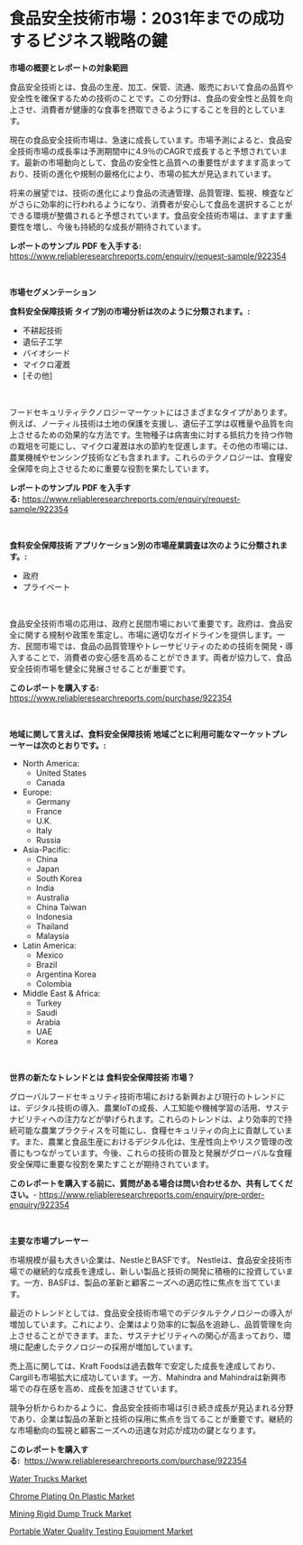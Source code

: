 <p><h1>食品安全技術市場：2031年までの成功するビジネス戦略の鍵</h1></p><p><strong>市場の概要とレポートの対象範囲</strong></p>
<p><p>食品安全技術とは、食品の生産、加工、保管、流通、販売において食品の品質や安全性を確保するための技術のことです。この分野は、食品の安全性と品質を向上させ、消費者が健康的な食事を摂取できるようにすることを目的としています。</p><p>現在の食品安全技術市場は、急速に成長しています。市場予測によると、食品安全技術市場の成長率は予測期間中に4.9％のCAGRで成長すると予想されています。最新の市場動向として、食品の安全性と品質への重要性がますます高まっており、技術の進化や規制の厳格化により、市場の拡大が見込まれています。</p><p>将来の展望では、技術の進化により食品の流通管理、品質管理、監視、検査などがさらに効率的に行われるようになり、消費者が安心して食品を選択することができる環境が整備されると予想されています。食品安全技術市場は、ますます重要性を増し、今後も持続的な成長が期待されています。</p></p>
<p><strong>レポートのサンプル PDF を入手する:</strong> <a href="https://www.reliableresearchreports.com/enquiry/request-sample/922354">https://www.reliableresearchreports.com/enquiry/request-sample/922354</a></p>
<p>&nbsp;</p>
<p><strong>市場セグメンテーション</strong></p>
<p><strong>食料安全保障技術 タイプ別の市場分析は次のように分類されます。:</strong></p>
<p><ul><li>不耕起技術</li><li>遺伝子工学</li><li>バイオシード</li><li>マイクロ灌漑</li><li>[その他]</li></ul></p>
<p>&nbsp;</p>
<p><p>フードセキュリティテクノロジーマーケットにはさまざまなタイプがあります。例えば、ノーティル技術は土地の保護を支援し、遺伝子工学は収穫量や品質を向上させるための効果的な方法です。生物種子は病害虫に対する抵抗力を持つ作物の栽培を可能にし、マイクロ灌漑は水の節約を促進します。その他の市場には、農業機械やセンシング技術なども含まれます。これらのテクノロジーは、食糧安全保障を向上させるために重要な役割を果たしています。</p></p>
<p><strong>レポートのサンプル PDF を入手する:</strong>&nbsp;<a href="https://www.reliableresearchreports.com/enquiry/request-sample/922354">https://www.reliableresearchreports.com/enquiry/request-sample/922354</a></p>
<p>&nbsp;</p>
<p><strong> 食料安全保障技術 アプリケーション別の市場産業調査は次のように分類されます。:</strong></p>
<p><ul><li>政府</li><li>プライベート</li></ul></p>
<p>&nbsp;</p>
<p><p>食品安全技術市場の応用は、政府と民間市場において重要です。政府は、食品安全に関する規制や政策を策定し、市場に適切なガイドラインを提供します。一方、民間市場では、食品の品質管理やトレーサビリティのための技術を開発・導入することで、消費者の安心感を高めることができます。両者が協力して、食品安全技術市場を健全に発展させることが重要です。</p></p>
<p><strong>このレポートを購入する:</strong>&nbsp; <a href="https://www.reliableresearchreports.com/purchase/922354">https://www.reliableresearchreports.com/purchase/922354</a></p>
<p>&nbsp;</p>
<p><strong>地域に関して言えば、食料安全保障技術 地域ごとに利用可能なマーケットプレーヤーは次のとおりです。:</strong></p>
<p><ul>
    <li>
        North America:
        <ul>
            <li>United States</li>
            <li>Canada</li>
        </ul>
    </li>
    <li>
        Europe:
        <ul>
            <li>Germany</li>
            <li>France</li>
            <li>U.K.</li>
            <li>Italy</li>
            <li>Russia</li>
        </ul>
    </li>
    <li>
        Asia-Pacific:
        <ul>
            <li>China</li>
            <li>Japan</li>
            <li>South Korea</li>
            <li>India</li>
            <li>Australia</li>
            <li>China Taiwan</li>
            <li>Indonesia</li>
            <li>Thailand</li>
            <li>Malaysia</li>
        </ul>
    </li>
    <li>
        Latin America:
        <ul>
            <li>Mexico</li>
            <li>Brazil</li>
            <li>Argentina Korea</li>
            <li>Colombia</li>
        </ul>
    </li>
    <li>
        Middle East & Africa:
        <ul>
            <li>Turkey</li>
            <li>Saudi</li>
            <li>Arabia</li>
            <li>UAE</li>
            <li>Korea</li>
        </ul>
    </li>
    </ul></p>
<p>&nbsp;</p>
<p><strong>世界の新たなトレンドとは 食料安全保障技術 市場？</strong></p>
<p><p>グローバルフードセキュリティ技術市場における新興および現行のトレンドには、デジタル技術の導入、農業IoTの成長、人工知能や機械学習の活用、サステナビリティへの注力などが挙げられます。これらのトレンドは、より効率的で持続可能な農業プラクティスを可能にし、食糧セキュリティの向上に貢献しています。また、農業と食品生産におけるデジタル化は、生産性向上やリスク管理の改善にもつながっています。今後、これらの技術の普及と発展がグローバルな食糧安全保障に重要な役割を果たすことが期待されています。</p></p>
<p><strong>このレポートを購入する前に、質問がある場合は問い合わせるか、共有してください。</strong>- <a href="https://www.reliableresearchreports.com/enquiry/pre-order-enquiry/922354">https://www.reliableresearchreports.com/enquiry/pre-order-enquiry/922354</a></p>
<p>&nbsp;</p>
<p><strong>主要な市場プレーヤー</strong></p>
<p><p>市場規模が最も大きい企業は、NestleとBASFです。 Nestleは、食品安全技術市場での継続的な成長を達成し、新しい製品と技術の開発に積極的に投資しています。一方、BASFは、製品の革新と顧客ニーズへの適応性に焦点を当てています。</p><p>最近のトレンドとしては、食品安全技術市場でのデジタルテクノロジーの導入が増加しています。これにより、企業はより効率的に製品を追跡し、品質管理を向上させることができます。また、サステナビリティへの関心が高まっており、環境に配慮したテクノロジーの採用が増加しています。</p><p>売上高に関しては、Kraft Foodsは過去数年で安定した成長を達成しており、Cargillも市場拡大に成功しています。一方、Mahindra and Mahindraは新興市場での存在感を高め、成長を加速させています。</p><p>競争分析からわかるように、食品安全技術市場は引き続き成長が見込まれる分野であり、企業は製品の革新と技術の採用に焦点を当てることが重要です。継続的な市場動向の監視と顧客ニーズへの迅速な対応が成功の鍵となります。</p></p>
<p><strong>このレポートを購入する:</strong>&nbsp;&nbsp;<a href="https://www.reliableresearchreports.com/purchase/922354">https://www.reliableresearchreports.com/purchase/922354</a></p>
<p><p><a href="https://github.com/mancsybtousav/Market-Research-Report-List-1/blob/main/water-trucks-market.md">Water Trucks Market</a></p><p><a href="https://issuu.com/reportprime-2/docs/chrome-plating-on-plastic-market-size-2030.pptx">Chrome Plating On Plastic Market</a></p><p><a href="https://github.com/josesg55/Market-Research-Report-List-1/blob/main/mining-rigid-dump-truck-market.md">Mining Rigid Dump Truck Market</a></p><p><a href="https://issuu.com/reportprime-2/docs/portable-water-quality-testing-equipment-market-si">Portable Water Quality Testing Equipment Market</a></p></p>
